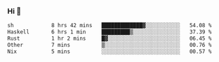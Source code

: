 ### Hi 👋

<!--START_SECTION:waka-->

```txt
sh            8 hrs 42 mins   █████████████▓░░░░░░░░░░░   54.08 %
Haskell       6 hrs 1 min     █████████▒░░░░░░░░░░░░░░░   37.39 %
Rust          1 hr 2 mins     █▓░░░░░░░░░░░░░░░░░░░░░░░   06.45 %
Other         7 mins          ▒░░░░░░░░░░░░░░░░░░░░░░░░   00.76 %
Nix           5 mins          ░░░░░░░░░░░░░░░░░░░░░░░░░   00.57 %
```

<!--END_SECTION:waka-->

